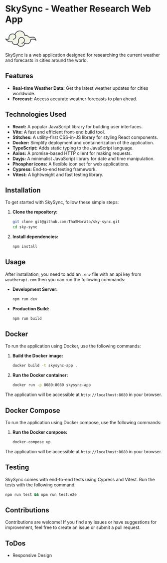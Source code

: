 # SkySync - Weather Research Web App

![SkySync Logo](/public/assets/relicon.svg)

SkySync is a web application designed for researching the current weather and forecasts in cities around the world.

## Features

- **Real-time Weather Data:** Get the latest weather updates for cities worldwide.
- **Forecast:** Access accurate weather forecasts to plan ahead.

## Technologies Used

- **React:** A popular JavaScript library for building user interfaces.
- **Vite:** A fast and efficient front-end build tool.
- **Stitches:** A utility-first CSS-in-JS library for styling React components.
- **Docker:** Simplify deployment and containerization of the application.
- **TypeScript:** Adds static typing to the JavaScript language.
- **Axios:** A promise-based HTTP client for making requests.
- **Dayjs:** A minimalist JavaScript library for date and time manipulation.
- **Phosphor icons:** A flexible icon set for web applications.
- **Cypress:** End-to-end testing framework.
- **Vitest:** A lightweight and fast testing library.

## Installation

To get started with SkySync, follow these simple steps:

1. **Clone the repository:**
   ```bash
   git clone git@github.com:ThaSMorato/sky-sync.git
   cd sky-sync
   ```

2. **Install dependencies:**
   ```bash
   npm install
   ```

## Usage

After installation, you need to add an `.env` file with an api key from `weatherapi.com` then you can run the following commands:

- **Development Server:**
  ```bash
  npm run dev
  ```

- **Production Build:**
  ```bash
  npm run build
  ```

## Docker

To run the application using Docker, use the following commands:

1. **Build the Docker image:**
   ```bash
   docker build -t skysync-app .
   ```

2. **Run the Docker container:**
   ```bash
   docker run -p 8080:8080 skysync-app
   ```

The application will be accessible at `http://localhost:8080` in your browser.

## Docker Compose

To run the application using Docker compose, use the following commands:

1. **Run the Docker compose:**
   ```bash
   docker-compose up
   ```

The application will be accessible at `http://localhost:8080` in your browser.

## Testing

SkySync comes with end-to-end tests using Cypress and Vitest. Run the tests with the following command:

```bash
npm run test && npm run test:e2e
```

## Contributions

Contributions are welcome! If you find any issues or have suggestions for improvement, feel free to create an issue or submit a pull request.

## ToDos

- Responsive Design

